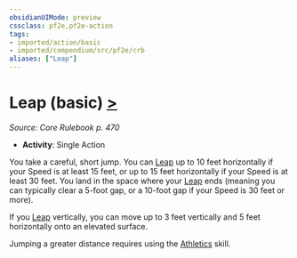 ```yaml
---
obsidianUIMode: preview
cssclass: pf2e,pf2e-action
tags:
- imported/action/basic
- imported/compendium/src/pf2e/crb
aliases: ["Leap"]
---
```

# Leap (basic) [>](chapter-9-playing-the-game.md#Actions "Single Action")
*Source: Core Rulebook p. 470*  


- **Activity**: Single Action

You take a careful, short jump. You can [Leap](../../../..//TTRPGShare-Pathfinder-2E-Vault/rules/actions/leap.md) up to 10 feet horizontally if your Speed is at least 15 feet, or up to 15 feet horizontally if your Speed is at least 30 feet. You land in the space where your [Leap](../../../..//TTRPGShare-Pathfinder-2E-Vault/rules/actions/leap.md) ends (meaning you can typically clear a 5-foot gap, or a 10-foot gap if your Speed is 30 feet or more).

If you [Leap](../../../..//TTRPGShare-Pathfinder-2E-Vault/rules/actions/leap.md) vertically, you can move up to 3 feet vertically and 5 feet horizontally onto an elevated surface.

Jumping a greater distance requires using the [Athletics](../../compendium/skills.md#Athletics) skill.